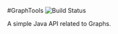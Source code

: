 #GraphTools
![Build Status](https://travis-ci.org/psenger/GraphTools.png "Build Status" )

A simple Java API related to Graphs. 
